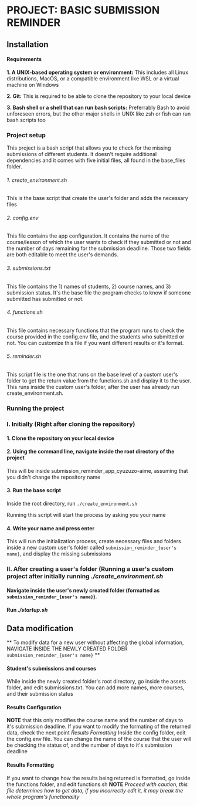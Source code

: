 # PROJECT:  BASIC SUBMISSION REMINDER

## Installation

#### Requirements
**1. A UNIX-based operating system or environment:** This includes all Linux distributions, MacOS, or a compatible environment like WSL or a virtual machine on Windows

**2. Git:** This is required to be able to clone the repository to your local device

**3. Bash shell or a shell that can run bash scripts:** Preferrably Bash to avoid unforeseen errors, but the other major shells in UNIX like zsh or fish can run bash scripts too

### Project setup
This project is a bash script that allows you to check for the missing submissions of different students. It doesn't require additional dependencies and it comes with five initial files, all found in the base_files folder.
###### 1. create_environment.sh
This is the base script that create the user's folder and adds the necessary files
###### 2. config.env
This file contains the app configuration. It contains the name of the course/lesson of which the user wants to check if they submitted or not and the number of days remaining for the submission deadline. Those two fields are both editable to meet the user's demands.
###### 3. submissions.txt
This file contains the 1) names of students, 2) course names, and 3) submission status. It's the base file the program checks to know if someone submitted has submitted or not.
###### 4. functions.sh
This file contains necessary functions that the program runs to check the course provided in the config.env file, and the students who submitted or not. You can customize this file if you want different results or it's format.
###### 5. reminder.sh
This script file is the one that runs on the base level of a custom user's folder to get the return value from the functions.sh and display it to the user. This runs inside the custom user's folder, after the user has already run create_environment.sh.

### Running the project

### I. Initially (Right after cloning the repository)
#### 1. Clone the repository on your local device
#### 2. Using the command line, navigate inside the root directory of the project
This will be inside submission_reminder_app_cyuzuzo-aime, assuming that you didn't change the repository name
#### 3. Run the base script
Inside the root directory, run `./create_environment.sh`

Running this script will start the process by asking you your name

#### 4.  Write your name and press enter
This will run the initialization process, create necessary files and folders inside a new custom user's folder called `submission_reminder_{user's name}`, and display the missing submissions

### II. After creating a user's folder (Running a user's custom project after initially running *./create_environment.sh*
#### Navigate inside the user's newly created folder (formatted as `submission_reminder_{user's name}`).
#### Run *./startup.sh*
## Data modification
** To modify data for a new user without affecting the global information, NAVIGATE INSIDE THE NEWLY CREATED FOLDER `submission_reminder_{user's name}` **
#### Student's submissions and courses
While inside the newly created folder's root directory, go inside the assets folder, and edit submissions.txt. You can add more names, more courses, and their submission status
#### Results Configuration
**NOTE** that this only modifies the course name and the number of days to it's submission deadline. If you want to modify the formating of the returned data, check the next point *Results Formatting*
Inside the config folder, edit the config.env file. You can change the name of the course that the user will be checking the status of, and the number of days to it's submission deadline
#### Results Formatting
If you want to change how the results being returned is formatted, go inside the functions folder, and edit functions.sh
**NOTE** *Proceed with caution, this file determines how to get data, if you incorrectly edit it, it may break the whole program's functionality*


